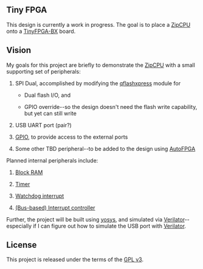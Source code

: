 ## Tiny FPGA

This design is currently a work in progress.  The goal is to place a
[ZipCPU](http://zipcpu.com/about/zipcpu.html)
onto a [TinyFPGA-BX](http://tinyfpga.com) board.

## Vision

My goals for this project are briefly to demonstrate the
[ZipCPU](http://zipcpu.com/about/zipcpu.html)
with a small supporting set of peripherals:

1. SPI Dual, accomplished by modifying the [qflashxpress](https://github.com/ZipCPU/s6soc/blob/master/rtl/qflashxpress.v) module for

   - Dual flash I/O, and

   - GPIO override--so the design doesn't need the flash write capability,
     but yet can still write

2. USB UART port (pair?)

3. [GPIO](rtl/wbgpio.v), to provide access to the external ports

4. Some other TBD peripheral--to be added to the design using [AutoFPGA](https://github.com/ZipCPU/autofpga)

Planned internal peripherals include:

1. [Block RAM](rtl/memdev.v)

2. [Timer](rtl/cpu/ziptimer.v)

3. [Watchdog interrupt](rtl/cpu/ziptimer.v)

4. [(Bus-based) Interrupt controller](rtl/cpu/icontrol.v)

Further, the project will be built using
[yosys](http://www.clifford.at/yosys/),
and simulated via
[Verilator](https://www.veripool.org/wiki/verilator/)--especially if I can
figure out how to simulate the USB port with
[Verilator](https://www.veripool.org/wiki/verilator/).

## License

This project is released under the terms of the [GPL v3](doc/gpl-3.0.pdf).
